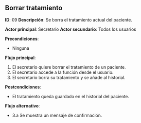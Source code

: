 ## Borrar tratamiento
**ID**: 09
**Descripción**: Se borra el tratamiento actual del paciente.

**Actor principal**: Secretario
**Actor secundario**: Todos los usuarios

**Precondiciones**:
* Ninguna

**Flujo principal**:
1. El secretario quiere borrar el tratamiento de un paciente.
1. El secretario accede a la función desde el usuario.
1. El secretario borra su tratamiento y se añade al historial.

**Postcondiciones**: 
* El tratamiento queda guardado en el historial del paciente.

**Flujo alternativo**:
* 3.a Se muestra un mensaje de confirmación.

